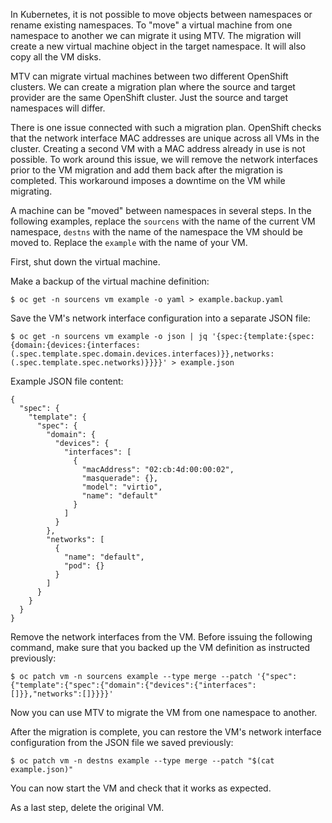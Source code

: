 In Kubernetes, it is not possible to move objects between namespaces or rename existing namespaces. To "move" a virtual machine from one namespace to another we can migrate it using MTV. The migration will create a new virtual machine object in the target namespace. It will also copy all the VM disks.

MTV can migrate virtual machines between two different OpenShift clusters. We can create a migration plan where the source and target provider are the same OpenShift cluster. Just the source and target namespaces will differ.

There is one issue connected with such a migration plan. OpenShift checks that the network interface MAC addresses are unique across all VMs in the cluster. Creating a second VM with a MAC address already in use is not possible. To work around this issue, we will remove the network interfaces prior to the VM migration and add them back after the migration is completed. This workaround imposes a downtime on the VM while migrating.

A machine can be "moved" between namespaces in several steps. In the following examples, replace the `sourcens` with the name of the current VM namespace, `destns` with the name of the namespace the VM should be moved to. Replace the `example` with the name of your VM.

First, shut down the virtual machine.

Make a backup of the virtual machine definition:

```
$ oc get -n sourcens vm example -o yaml > example.backup.yaml
```

Save the VM's network interface configuration into a separate JSON file:
```
$ oc get -n sourcens vm example -o json | jq '{spec:{template:{spec:{domain:{devices:{interfaces:(.spec.template.spec.domain.devices.interfaces)}},networks:(.spec.template.spec.networks)}}}}' > example.json
```

Example JSON file content:
```
{
  "spec": {
    "template": {
      "spec": {
        "domain": {
          "devices": {
            "interfaces": [
              {
                "macAddress": "02:cb:4d:00:00:02",
                "masquerade": {},
                "model": "virtio",
                "name": "default"
              }
            ]
          }
        },
        "networks": [
          {
            "name": "default",
            "pod": {}
          }
        ]
      }
    }
  }
}
```

Remove the network interfaces from the VM. Before issuing the following command, make sure that you backed up the VM definition as instructed previously:
```
$ oc patch vm -n sourcens example --type merge --patch '{"spec":{"template":{"spec":{"domain":{"devices":{"interfaces":[]}},"networks":[]}}}}'
```

Now you can use MTV to migrate the VM from one namespace to another.

After the migration is complete, you can restore the VM's network interface configuration from the JSON file we saved previously:

```
$ oc patch vm -n destns example --type merge --patch "$(cat example.json)"
```
You can now start the VM and check that it works as expected.

As a last step, delete the original VM.


